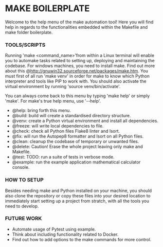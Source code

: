 
# MAKE BOILERPLATE

Welcome to the help menu of the make automation tool! 
Here you will find help in regards to the functionalities
embedded within the Makefile and make folder boilerplate.

### TOOLS/SCRIPTS

Running 'make <command_name>'from within a Linux terminal will enable 
you to automake tasks related to setting up, deploying and maintaining
the codebase. For windows machines, you need to install make. Find out more
about this @http://gnuwin32.sourceforge.net/packages/make.htm. You must first
of all run 'make venv' in order for make to know which Python interpreter
and tools like PIP to work with. You should also activate the virtual 
environment by running 'source venv/bin/activate'. 

You can always come back to this menu by typing 'make help' or simply 'make'. 
For make's true help menu, use '--help'.

- @help:    bring forth this menu. 
- @build:   build will create a standardised directory structure. 
- @venv:    create a Python virtual environment and install all dependencies.
- @freeze:  will write local dependencies to file.
- @check:   check all Python files Flake8 linter and Isort.
- @fix:     will run the Autopep8 formatter and Isort on all Python files.
- @clean:   cleanup the codebase of temporary or unwanted files.
- @delete:  Caution! Erase the whole project leaving only make and Makefile. 
- @test:    TODO: run a suite of tests in verbose mode.
- @example: run the example application mathematical calculator console.

### HOW TO SETUP

Besides needing make and Python installed on your machine, you should also clone
the repository or copy these files into your desired location to immediately start
setting up a project from stratch, with all the tools you need to develop.

### FUTURE WORK

- Automate usage of Pytest using example.
- Think about including functionality related to Docker.
- Find out how to add options to the make commands for more control.